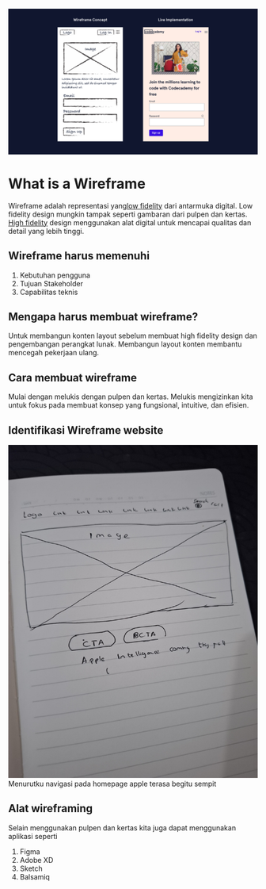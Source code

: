 ![wireframe](./wireframe.webp)

# What is a Wireframe
Wireframe adalah representasi yang[low fidelity](./istilah/low-fidelity.md) dari antarmuka digital. Low fidelity design mungkin tampak seperti gambaran dari pulpen dan kertas. [High fidelity](./istilah/high-fidelity.md) design menggunakan alat digital untuk mencapai qualitas dan detail yang lebih tinggi. 

## Wireframe harus memenuhi
1. Kebutuhan pengguna
2. Tujuan Stakeholder
3. Capabilitas teknis

## Mengapa harus membuat wireframe?
Untuk membangun konten layout sebelum membuat high fidelity design dan pengembangan perangkat lunak. Membangun layout konten membantu mencegah pekerjaan ulang.

## Cara membuat wireframe
Mulai dengan melukis dengan pulpen dan kertas. Melukis mengizinkan kita untuk fokus pada
membuat konsep yang fungsional, intuitive, dan efisien.

## Identifikasi Wireframe website
![apple-website-wireframe](./apple-website.jpeg)
Menurutku navigasi pada homepage apple terasa begitu sempit

## Alat wireframing
Selain menggunakan pulpen dan kertas kita juga dapat menggunakan aplikasi seperti
1. Figma
2. Adobe XD
3. Sketch
4. Balsamiq

